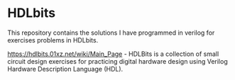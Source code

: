 # HDLbits
This repository contains the solutions I have programmed in verilog for exercises problems in HDLbits.

https://hdlbits.01xz.net/wiki/Main_Page -
HDLBits is a collection of small circuit design exercises for practicing digital hardware design using Verilog Hardware Description Language (HDL).

